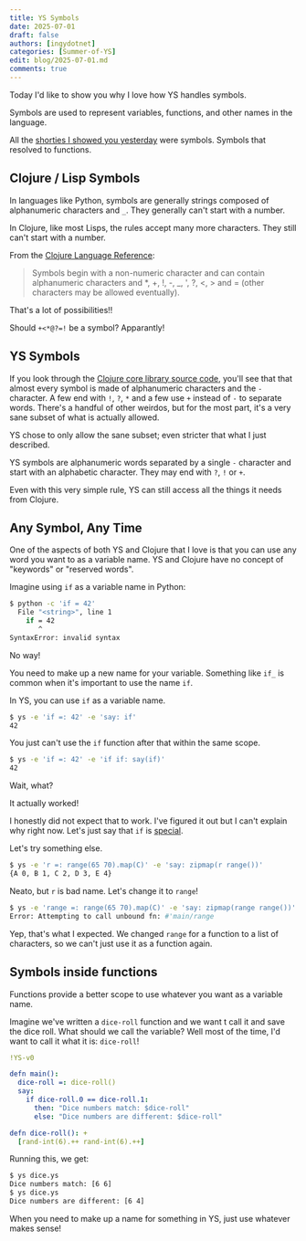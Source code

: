 ```yaml
---
title: YS Symbols
date: 2025-07-01
draft: false
authors: [ingydotnet]
categories: [Summer-of-YS]
edit: blog/2025-07-01.md
comments: true
---
```


Today I'd like to show you why I love how YS handles symbols.

Symbols are used to represent variables, functions, and other names in the
language.

All the [shorties I showed you yesterday](2025-06-30.md) were symbols.
Symbols that resolved to functions.

<!-- more -->


## Clojure / Lisp Symbols

In languages like Python, symbols are generally strings composed of alphanumeric
characters and `_`.
They generally can't start with a number.

In Clojure, like most Lisps, the rules accept many more characters.
They still can't start with a number.

From the [Clojure Language Reference](
https://clojure.org/reference/reader#_symbols):

> Symbols begin with a non-numeric character and can contain alphanumeric
> characters and *, +, !, -, _, ', ?, <, > and = (other characters may be
> allowed eventually).

That's a lot of possibilities!!

Should `+<*@?=!` be a symbol?
Apparantly!


## YS Symbols

If you look through the [Clojure core library source code](
https://github.com/clojure/clojure/blob/master/src/clj/clojure/core.clj),
you'll see that that almost every symbol is made of alphanumeric characters and
the `-` character.
A few end with `!`, `?`, `*` and a few use `+` instead of `-` to separate words.
There's a handful of other weirdos, but for the most part, it's a very sane
subset of what is actually allowed.

YS chose to only allow the sane subset; even stricter that what I just
described.

YS symbols are alphanumeric words separated by a single `-` character and start
with an alphabetic character.
They may end with `?`, `!` or `+`.

Even with this very simple rule, YS can still access all the things it needs
from Clojure.


## Any Symbol, Any Time

One of the aspects of both YS and Clojure that I love is that you can use any
word you want to as a variable name.
YS and Clojure have no concept of "keywords" or "reserved words".

Imagine using `if` as a variable name in Python:

```bash
$ python -c 'if = 42'
  File "<string>", line 1
    if = 42
       ^
SyntaxError: invalid syntax
```

No way!

You need to make up a new name for your variable.
Something like `if_` is common when it's important to use the name `if`.

In YS, you can use `if` as a variable name.

```bash
$ ys -e 'if =: 42' -e 'say: if'
42
```

You just can't use the `if` function after that within the same scope.

```bash
$ ys -e 'if =: 42' -e 'if if: say(if)'
42
```

Wait, what?

It actually worked!

I honestly did not expect that to work.
I've figured it out but I can't explain why right now.
Let's just say that `if` is [special](
https://clojure.org/reference/special_forms#if).

Let's try something else.

```bash
$ ys -e 'r =: range(65 70).map(C)' -e 'say: zipmap(r range())'
{A 0, B 1, C 2, D 3, E 4}
```

Neato, but `r` is bad name.
Let's change it to `range`!

```bash
$ ys -e 'range =: range(65 70).map(C)' -e 'say: zipmap(range range())'
Error: Attempting to call unbound fn: #'main/range
```

Yep, that's what I expected.
We changed `range` for a function to a list of characters, so we can't just use
it as a function again.


## Symbols inside functions

Functions provide a better scope to use whatever you want as a variable name.

Imagine we've written a `dice-roll` function and we want t call it and save the
dice roll.
What should we call the variable?
Well most of the time, I'd want to call it what it is: `dice-roll`!

```yaml
!YS-v0

defn main():
  dice-roll =: dice-roll()
  say:
    if dice-roll.0 == dice-roll.1:
      then: "Dice numbers match: $dice-roll"
      else: "Dice numbers are different: $dice-roll"

defn dice-roll(): +
  [rand-int(6).++ rand-int(6).++]
```

Running this, we get:

```bash
$ ys dice.ys 
Dice numbers match: [6 6]
$ ys dice.ys 
Dice numbers are different: [6 4]
```

When you need to make up a name for something in YS, just use whatever makes
sense!
